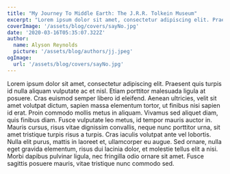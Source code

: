 ```yaml
---
title: "My Journey To Middle Earth: The J.R.R. Tolkein Museum"
excerpt: "Lorem ipsum dolor sit amet, consectetur adipiscing elit. Praesent quis turpis id nulla aliquam vulputate ac et nisl. Etiam porttitor malesuada ligula at posuere. Cras euismod semper libero id eleifend."
coverImage: '/assets/blog/covers/sayNo.jpg'
date: '2020-03-16T05:35:07.322Z'
author:
  name: Alyson Reynolds
  picture: '/assets/blog/authors/jj.jpeg'
ogImage:
  url: '/assets/blog/covers/sayNo.jpg'
---
```


Lorem ipsum dolor sit amet, consectetur adipiscing elit. Praesent quis turpis id nulla aliquam vulputate ac et nisl. Etiam porttitor malesuada ligula at posuere. Cras euismod semper libero id eleifend. Aenean ultricies, velit sit amet volutpat dictum, sapien massa elementum tortor, ut finibus nisi sapien id erat. Proin commodo mollis metus in aliquam. Vivamus sed aliquet diam, quis finibus diam. Fusce vulputate leo metus, id tempor mauris auctor in. Mauris cursus, risus vitae dignissim convallis, neque nunc porttitor urna, sit amet tristique turpis risus a turpis. Cras iaculis volutpat ante vel lobortis. Nulla elit purus, mattis in laoreet et, ullamcorper eu augue. Sed ornare, nulla eget gravida elementum, risus dui lacinia dolor, et molestie tellus elit a nisi. Morbi dapibus pulvinar ligula, nec fringilla odio ornare sit amet. Fusce sagittis posuere mauris, vitae tristique nunc commodo sed.
